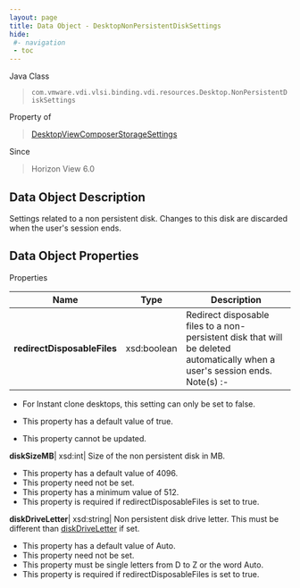 ```yaml
---
layout: page
title: Data Object - DesktopNonPersistentDiskSettings
hide:
 #- navigation
 - toc
---
```






Java Class  
> `com.vmware.vdi.vlsi.binding.vdi.resources.Desktop.NonPersistentDiskSettings`

Property of  
> [DesktopViewComposerStorageSettings](vdi.resources.Desktop.ViewComposerStorageSettings.md#field_detail)

Since  
> Horizon View 6.0


## Data Object Description 

Settings related to a non persistent disk. Changes to this disk are discarded when the user's session ends. 

## Data Object Properties

Properties

Name |  Type |  Description   
---|---|---  
**redirectDisposableFiles**|  xsd:boolean|  Redirect disposable files to a non-persistent disk that will be deleted automatically when a user's session ends. Note(s) :-  


  * For Instant clone desktops, this setting can only be set to false.

  


  * This property has a default value of true.
 * This property cannot be updated.

  
**diskSizeMB**|  xsd:int|  Size of the non persistent disk in MB.   


  * This property has a default value of 4096.
 * This property need not be set.
  * This property has a minimum value of 512. 
  * This property is required if redirectDisposableFiles is set to true.

  
**diskDriveLetter**|  xsd:string|  Non persistent disk drive letter. This must be different than [diskDriveLetter](vdi.resources.Desktop.PersistentDiskSettings.md#diskDriveLetter) if set.   


  * This property has a default value of Auto.
 * This property need not be set.
  * This property must be single letters from D to Z or the word Auto. 
  * This property is required if redirectDisposableFiles is set to true.

  
  
  
   
  
  
